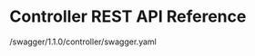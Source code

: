 # Controller REST API Reference

<swagger-ui>
  /swagger/1.1.0/controller/swagger.yaml
</swagger-ui>
